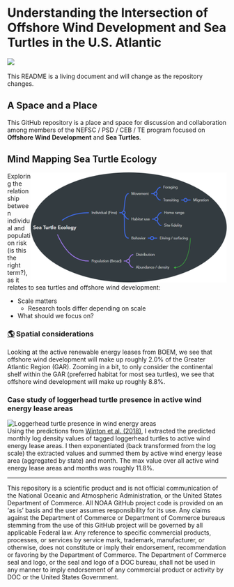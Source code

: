 
<!-- README.md is generated from README.Rmd. Please edit that file -->

# Understanding the Intersection of Offshore Wind Development and Sea Turtles in the U.S. Atlantic

![](https://github.com/jmhatch-NOAA/READ-PSB-TE-Wind/actions/workflows/secretScan.yml/badge.svg)

This README is a living document and will change as the repository
changes.

## A Space and a Place

This GitHub repository is a place and space for discussion and
collaboration among members of the NEFSC / PSD / CEB / TE program
focused on **Offshore Wind Development** and **Sea Turtles**.

## Mind Mapping Sea Turtle Ecology

<img src="imgs/mind_map_te_wind.png" align="right" width="450"/>

Exploring the relationship between individual and population risk (is
this the right term?), as it relates to sea turtles and offshore wind
development:

- Scale matters
  - Research tools differ depending on scale
- What should we focus on?

### [:earth_americas:](https://jmhatch-noaa.github.io/READ-PSB-TE-Wind/) Spatial considerations

Looking at the active renewable energy leases from BOEM, we see that
offshore wind development will make up roughly 2.0% of the Greater
Atlantic Region (GAR). Zooming in a bit, to only consider the
continental shelf within the GAR (preferred habitat for most sea
turtles), we see that offshore wind development will make up roughly
8.8%.

### Case study of loggerhead turtle presence in active wind energy lease areas

![Loggerhead turtle presence in wind energy
areas](./imgs/cc_presence_weas.png) <br> Using the predictions from
[Winton et
al. (2018)](https://www.int-res.com/abstracts/meps/v586/p217-232/), I
extracted the predicted monthly log density values of tagged loggerhead
turtles to active wind energy lease areas. I then exponentiated (back
transformed from the log scale) the extracted values and summed them by
active wind energy lease area (aggregated by state) and month. The max
value over all active wind energy lease areas and months was roughly
11.8%.

------------------------------------------------------------------------

This repository is a scientific product and is not official
communication of the National Oceanic and Atmospheric Administration, or
the United States Department of Commerce. All NOAA GitHub project code
is provided on an ‘as is’ basis and the user assumes responsibility for
its use. Any claims against the Department of Commerce or Department of
Commerce bureaus stemming from the use of this GitHub project will be
governed by all applicable Federal law. Any reference to specific
commercial products, processes, or services by service mark, trademark,
manufacturer, or otherwise, does not constitute or imply their
endorsement, recommendation or favoring by the Department of Commerce.
The Department of Commerce seal and logo, or the seal and logo of a DOC
bureau, shall not be used in any manner to imply endorsement of any
commercial product or activity by DOC or the United States Government.
